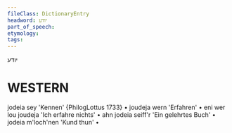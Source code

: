 ```yaml
---
fileClass: DictionaryEntry
headword: יודע 
part_of_speech: 
etymology: 
tags: 
---
```

יודע

WESTERN
========

jodeia sey 'Kennen' {PhilogLottus 1733}
	•	joudeja wern 'Erfahren'
	•	eni wer lou joudeja 'Ich erfahre nichts'
	•	ahn jodeia seiff'r 'Ein gelehrtes Buch'
	•	jodeia m'loch'nen 'Kund thun'
	•	